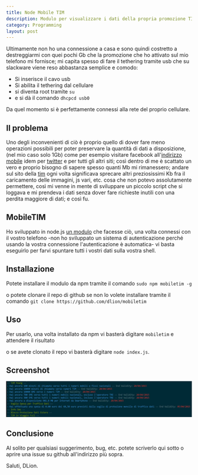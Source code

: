 ```yaml
---
title: Node Mobile TIM
description: Modulo per visualizzare i dati della propria promozione TIM direttamente da shell
category: Programming
layout: post
---
```


Ultimamente non ho una connessione a casa e sono quindi costretto a destreggiarmi con quei pochi Gb che la promozione che ho attivato sul mio telefono mi fornisce; mi capita spesso di fare il tethering tramite usb che su slackware viene reso abbastanza semplice e comodo:

* Si inserisce il cavo usb
* Si abilita il tethering dal cellulare
* si diventa root tramite `su`
* e si dà il comando `dhcpcd usb0`

Da quel momento si è perfettamente connessi alla rete del proprio cellulare.

## Il problema

Uno degli inconvenienti di ciò è proprio quello di dover fare meno operazioni possibili per poter preservare la quantità di dati a disposizione, (nel mio caso solo 1Gb) come per esempio visitare facebook all'[indirizzo mobile](http://m.facebook.com) idem per [twitter](http://m.twitter.com) e per tutti gli altri siti; così dentro di me è scattato un vero e proprio bisogno di sapere spesso quanti Mb mi rimanessero; andare sul sito della [tim](http://tim.it) ogni volta significava sprecare altri preziosissimi Kb fra il caricamento delle immagini, js vari, etc. cosa che non potevo assolutamente permettere, così mi venne in mente di sviluppare un piccolo script che si loggava e mi prendeva i dati senza dover fare richieste inutili con una perdita maggiore di dati; e così fu.

## MobileTIM

Ho sviluppato in node.js [un modulo](https://github.com/dlion/mobiletim) che facesse ciò, una volta connessi con il vostro telefono -non ho sviluppato un sistema di autenticazione perché usando la vostra connessione l'autenticazione è automatica- vi basta eseguirlo per farvi spuntare tutti i vostri dati sulla vostra shell.

## Installazione

Potete installare il modulo da npm tramite il comando `sudo npm mobiletim -g`

o potete clonare il repo di github se non lo volete installare tramite il comando `git clone https://github.com/dlion/mobiletim`

## Uso

Per usarlo, una volta installato da npm vi basterà digitare `mobiletim` e attendere il risultato

o se avete clonato il repo vi basterà digitare `node index.js`.

## Screenshot

![screenshot](/images/tim.jpg)

## Conclusione

Al solito per qualsiasi suggerimento, bug, etc. potete scriverlo qui sotto o aprire una issue su github all'indirizzo più sopra.

Saluti, DLion.

